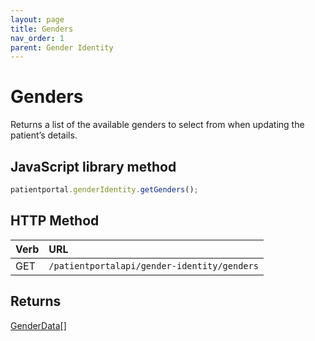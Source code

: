 ```yaml
---
layout: page
title: Genders
nav_order: 1
parent: Gender Identity
---
```


# Genders

Returns a list of the available genders to select from when updating the patient’s details.

## JavaScript library method

```javascript
patientportal.genderIdentity.getGenders();
```

## HTTP Method

| Verb | URL                                               |
|:-----|:--------------------------------------------------|
| GET | `/patientportalapi/gender-identity/genders` |

## Returns

[GenderData](../objects-and-data-types/genderdata)[]
